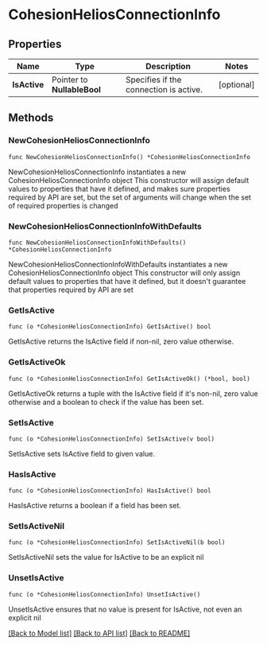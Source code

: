 # CohesionHeliosConnectionInfo

## Properties

Name | Type | Description | Notes
------------ | ------------- | ------------- | -------------
**IsActive** | Pointer to **NullableBool** | Specifies if the connection is active. | [optional] 

## Methods

### NewCohesionHeliosConnectionInfo

`func NewCohesionHeliosConnectionInfo() *CohesionHeliosConnectionInfo`

NewCohesionHeliosConnectionInfo instantiates a new CohesionHeliosConnectionInfo object
This constructor will assign default values to properties that have it defined,
and makes sure properties required by API are set, but the set of arguments
will change when the set of required properties is changed

### NewCohesionHeliosConnectionInfoWithDefaults

`func NewCohesionHeliosConnectionInfoWithDefaults() *CohesionHeliosConnectionInfo`

NewCohesionHeliosConnectionInfoWithDefaults instantiates a new CohesionHeliosConnectionInfo object
This constructor will only assign default values to properties that have it defined,
but it doesn't guarantee that properties required by API are set

### GetIsActive

`func (o *CohesionHeliosConnectionInfo) GetIsActive() bool`

GetIsActive returns the IsActive field if non-nil, zero value otherwise.

### GetIsActiveOk

`func (o *CohesionHeliosConnectionInfo) GetIsActiveOk() (*bool, bool)`

GetIsActiveOk returns a tuple with the IsActive field if it's non-nil, zero value otherwise
and a boolean to check if the value has been set.

### SetIsActive

`func (o *CohesionHeliosConnectionInfo) SetIsActive(v bool)`

SetIsActive sets IsActive field to given value.

### HasIsActive

`func (o *CohesionHeliosConnectionInfo) HasIsActive() bool`

HasIsActive returns a boolean if a field has been set.

### SetIsActiveNil

`func (o *CohesionHeliosConnectionInfo) SetIsActiveNil(b bool)`

 SetIsActiveNil sets the value for IsActive to be an explicit nil

### UnsetIsActive
`func (o *CohesionHeliosConnectionInfo) UnsetIsActive()`

UnsetIsActive ensures that no value is present for IsActive, not even an explicit nil

[[Back to Model list]](../README.md#documentation-for-models) [[Back to API list]](../README.md#documentation-for-api-endpoints) [[Back to README]](../README.md)


